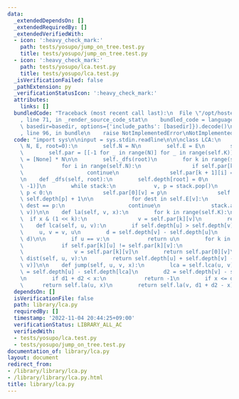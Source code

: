 ```yaml
---
data:
  _extendedDependsOn: []
  _extendedRequiredBy: []
  _extendedVerifiedWith:
  - icon: ':heavy_check_mark:'
    path: tests/yosupo/jump_on_tree.test.py
    title: tests/yosupo/jump_on_tree.test.py
  - icon: ':heavy_check_mark:'
    path: tests/yosupo/lca.test.py
    title: tests/yosupo/lca.test.py
  _isVerificationFailed: false
  _pathExtension: py
  _verificationStatusIcon: ':heavy_check_mark:'
  attributes:
    links: []
  bundledCode: "Traceback (most recent call last):\n  File \"/opt/hostedtoolcache/PyPy/3.7.13/x64/site-packages/onlinejudge_verify/documentation/build.py\"\
    , line 71, in _render_source_code_stat\n    bundled_code = language.bundle(stat.path,\
    \ basedir=basedir, options={'include_paths': [basedir]}).decode()\n  File \"/opt/hostedtoolcache/PyPy/3.7.13/x64/site-packages/onlinejudge_verify/languages/python.py\"\
    , line 96, in bundle\n    raise NotImplementedError\nNotImplementedError\n"
  code: "import sys\n\ninput = sys.stdin.readline\n\n\nclass LCA:\n    def __init__(self,\
    \ N, E, root=0):\n        self.N = N\n        self.E = E\n        self.K = N.bit_length()\n\
    \        self.par = [[-1 for _ in range(N)] for _ in range(self.K)]\n        self.depth\
    \ = [None] * N\n\n        self._dfs(root)\n        for k in range(self.K - 1):\n\
    \            for i in range(self.N):\n                if self.par[k][i] < 0:\n\
    \                    continue\n                self.par[k + 1][i] = self.par[k][self.par[k][i]]\n\
    \n    def _dfs(self, root):\n        self.depth[root] = 0\n        stack = [(root,\
    \ -1)]\n        while stack:\n            v, p = stack.pop()\n            if not\
    \ p < 0:\n                self.par[0][v] = p\n                self.depth[v] =\
    \ self.depth[p] + 1\n\n            for dest in self.E[v]:\n                if\
    \ dest == p:\n                    continue\n                stack.append((dest,\
    \ v))\n\n    def la(self, v, x):\n        for k in range(self.K):\n          \
    \  if x & (1 << k):\n                v = self.par[k][v]\n        return v\n\n\
    \    def lca(self, u, v):\n        if self.depth[u] > self.depth[v]:\n       \
    \     u, v = v, u\n        d = self.depth[v] - self.depth[u]\n        v = self.la(v,\
    \ d)\n\n        if u == v:\n            return u\n        for k in range(self.K)[::-1]:\n\
    \            if self.par[k][u] != self.par[k][v]:\n                u = self.par[k][u]\n\
    \                v = self.par[k][v]\n        return self.par[0][v]\n\n    def\
    \ dist(self, u, v):\n        return self.depth[u] + self.depth[v] - 2 * self.depth[self.lca(u,\
    \ v)]\n\n    def jump(self, u, v, x):\n        lca = self.lca(u, v)\n        d1\
    \ = self.depth[u] - self.depth[lca]\n        d2 = self.depth[v] - self.depth[lca]\n\
    \n        if d1 + d2 < x:\n            return -1\n        if x <= d1:\n      \
    \      return self.la(u, x)\n        return self.la(v, d1 + d2 - x)\n"
  dependsOn: []
  isVerificationFile: false
  path: library/lca.py
  requiredBy: []
  timestamp: '2022-11-04 20:44:25+09:00'
  verificationStatus: LIBRARY_ALL_AC
  verifiedWith:
  - tests/yosupo/lca.test.py
  - tests/yosupo/jump_on_tree.test.py
documentation_of: library/lca.py
layout: document
redirect_from:
- /library/library/lca.py
- /library/library/lca.py.html
title: library/lca.py
---
```

